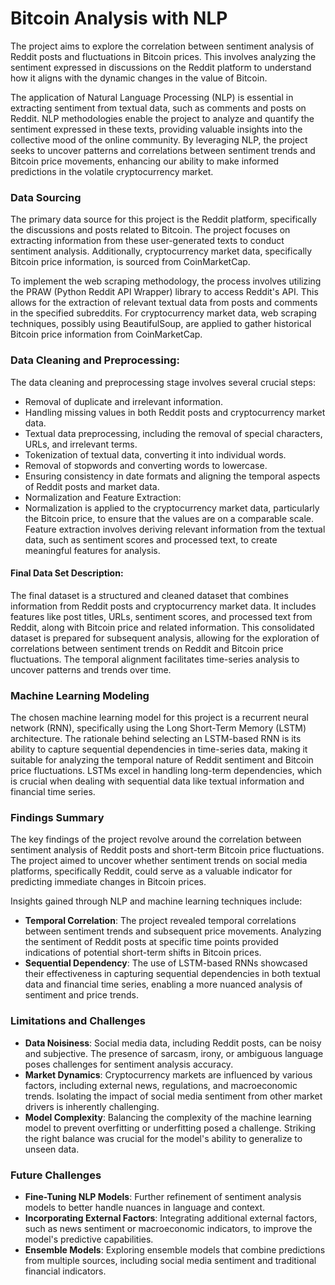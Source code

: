 # Bitcoin Analysis with NLP

The project aims to explore the correlation between sentiment analysis of Reddit posts and fluctuations in Bitcoin prices. This involves analyzing the sentiment expressed in discussions on the Reddit platform to understand how it aligns with the dynamic changes in the value of Bitcoin.

The application of Natural Language Processing (NLP) is essential in extracting sentiment from textual data, such as comments and posts on Reddit. NLP methodologies enable the project to analyze and quantify the sentiment expressed in these texts, providing valuable insights into the collective mood of the online community. By leveraging NLP, the project seeks to uncover patterns and correlations between sentiment trends and Bitcoin price movements, enhancing our ability to make informed predictions in the volatile cryptocurrency market.

### Data Sourcing

The primary data source for this project is the Reddit platform, specifically the discussions and posts related to Bitcoin. The project focuses on extracting information from these user-generated texts to conduct sentiment analysis. Additionally, cryptocurrency market data, specifically Bitcoin price information, is sourced from CoinMarketCap.

To implement the web scraping methodology, the process involves utilizing the PRAW (Python Reddit API Wrapper) library to access Reddit's API. This allows for the extraction of relevant textual data from posts and comments in the specified subreddits. For cryptocurrency market data, web scraping techniques, possibly using BeautifulSoup, are applied to gather historical Bitcoin price information from CoinMarketCap.

### Data Cleaning and Preprocessing:
The data cleaning and preprocessing stage involves several crucial steps:

* Removal of duplicate and irrelevant information.
* Handling missing values in both Reddit posts and cryptocurrency market data.
* Textual data preprocessing, including the removal of special characters, URLs, and irrelevant terms.
* Tokenization of textual data, converting it into individual words.
* Removal of stopwords and converting words to lowercase.
* Ensuring consistency in date formats and aligning the temporal aspects of Reddit posts and market data.
* Normalization and Feature Extraction:
* Normalization is applied to the cryptocurrency market data, particularly the Bitcoin price, to ensure that the values are on a comparable scale. Feature extraction involves deriving relevant information from the textual data, such as sentiment scores and processed text, to create meaningful features for analysis.

#### Final Data Set Description: <br>
The final dataset is a structured and cleaned dataset that combines information from Reddit posts and cryptocurrency market data. It includes features like post titles, URLs, sentiment scores, and processed text from Reddit, along with Bitcoin price and related information. This consolidated dataset is prepared for subsequent analysis, allowing for the exploration of correlations between sentiment trends on Reddit and Bitcoin price fluctuations. The temporal alignment facilitates time-series analysis to uncover patterns and trends over time.


### Machine Learning Modeling

The chosen machine learning model for this project is a recurrent neural network (RNN), specifically using the Long Short-Term Memory (LSTM) architecture. The rationale behind selecting an LSTM-based RNN is its ability to capture sequential dependencies in time-series data, making it suitable for analyzing the temporal nature of Reddit sentiment and Bitcoin price fluctuations. LSTMs excel in handling long-term dependencies, which is crucial when dealing with sequential data like textual information and financial time series.

### Findings Summary
The key findings of the project revolve around the correlation between sentiment analysis of Reddit posts and short-term Bitcoin price fluctuations. The project aimed to uncover whether sentiment trends on social media platforms, specifically Reddit, could serve as a valuable indicator for predicting immediate changes in Bitcoin prices.

Insights gained through NLP and machine learning techniques include:

* **Temporal Correlation**: The project revealed temporal correlations between sentiment trends and subsequent price movements. Analyzing the sentiment of Reddit posts at specific time points provided indications of potential short-term shifts in Bitcoin prices.
* **Sequential Dependency**: The use of LSTM-based RNNs showcased their effectiveness in capturing sequential dependencies in both textual data and financial time series, enabling a more nuanced analysis of sentiment and price trends.

### Limitations and Challenges

* **Data Noisiness**: Social media data, including Reddit posts, can be noisy and subjective. The presence of sarcasm, irony, or ambiguous language poses challenges for sentiment analysis accuracy.
* **Market Dynamics**: Cryptocurrency markets are influenced by various factors, including external news, regulations, and macroeconomic trends. Isolating the impact of social media sentiment from other market drivers is inherently challenging.
* **Model Complexity**: Balancing the complexity of the machine learning model to prevent overfitting or underfitting posed a challenge. Striking the right balance was crucial for the model's ability to generalize to unseen data.


### Future Challenges

* **Fine-Tuning NLP Models**: Further refinement of sentiment analysis models to better handle nuances in language and context.
* **Incorporating External Factors**: Integrating additional external factors, such as news sentiment or macroeconomic indicators, to improve the model's predictive capabilities.
* **Ensemble Models**: Exploring ensemble models that combine predictions from multiple sources, including social media sentiment and traditional financial indicators.





